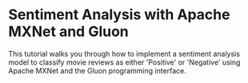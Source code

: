 # Sentiment Analysis with Apache MXNet and Gluon
This tutorial walks you through how to implement a sentiment analysis model to classify movie reviews as either 'Positive' or 'Negative' using Apache MXNet and the Gluon programming interface.
